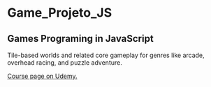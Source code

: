 # Game_Projeto_JS
## Games Programing in JavaScript

Tile-based worlds and related core gameplay for genres like arcade, overhead racing, and puzzle adventure.

[Course page on Udemy.](https://www.udemy.com/course/how-to-program-games/)
